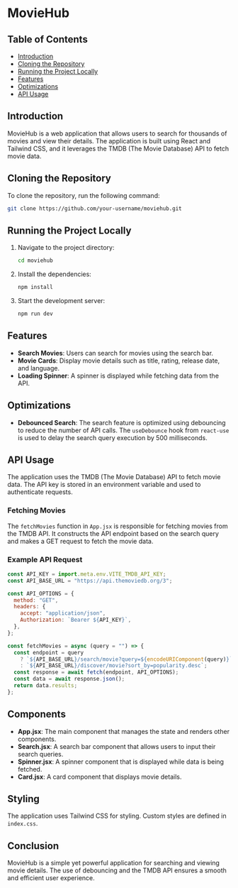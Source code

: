 # MovieHub

## Table of Contents
- [Introduction](#introduction)
- [Cloning the Repository](#cloning-the-repository)
- [Running the Project Locally](#running-the-project-locally)
- [Features](#features)
- [Optimizations](#optimizations)
- [API Usage](#api-usage)

## Introduction
MovieHub is a web application that allows users to search for thousands of movies and view their details. The application is built using React and Tailwind CSS, and it leverages the TMDB (The Movie Database) API to fetch movie data.

## Cloning the Repository
To clone the repository, run the following command:
```bash
git clone https://github.com/your-username/moviehub.git
```

## Running the Project Locally
1. Navigate to the project directory:
    ```bash
    cd moviehub
    ```
2. Install the dependencies:
    ```bash
    npm install
    ```
3. Start the development server:
    ```bash
    npm run dev
    ```

## Features
- **Search Movies**: Users can search for movies using the search bar.
- **Movie Cards**: Display movie details such as title, rating, release date, and language.
- **Loading Spinner**: A spinner is displayed while fetching data from the API.

## Optimizations
- **Debounced Search**: The search feature is optimized using debouncing to reduce the number of API calls. The `useDebounce` hook from `react-use` is used to delay the search query execution by 500 milliseconds.

## API Usage
The application uses the TMDB (The Movie Database) API to fetch movie data. The API key is stored in an environment variable and used to authenticate requests.

### Fetching Movies
The `fetchMovies` function in `App.jsx` is responsible for fetching movies from the TMDB API. It constructs the API endpoint based on the search query and makes a GET request to fetch the movie data.

### Example API Request
```javascript
const API_KEY = import.meta.env.VITE_TMDB_API_KEY;
const API_BASE_URL = "https://api.themoviedb.org/3";

const API_OPTIONS = {
  method: "GET",
  headers: {
    accept: "application/json",
    Authorization: `Bearer ${API_KEY}`,
  },
};

const fetchMovies = async (query = "") => {
  const endpoint = query
    ? `${API_BASE_URL}/search/movie?query=${encodeURIComponent(query)}`
    : `${API_BASE_URL}/discover/movie?sort_by=popularity.desc`;
  const response = await fetch(endpoint, API_OPTIONS);
  const data = await response.json();
  return data.results;
};
```

## Components
- **App.jsx**: The main component that manages the state and renders other components.
- **Search.jsx**: A search bar component that allows users to input their search queries.
- **Spinner.jsx**: A spinner component that is displayed while data is being fetched.
- **Card.jsx**: A card component that displays movie details.

## Styling
The application uses Tailwind CSS for styling. Custom styles are defined in `index.css`.

## Conclusion
MovieHub is a simple yet powerful application for searching and viewing movie details. The use of debouncing and the TMDB API ensures a smooth and efficient user experience.